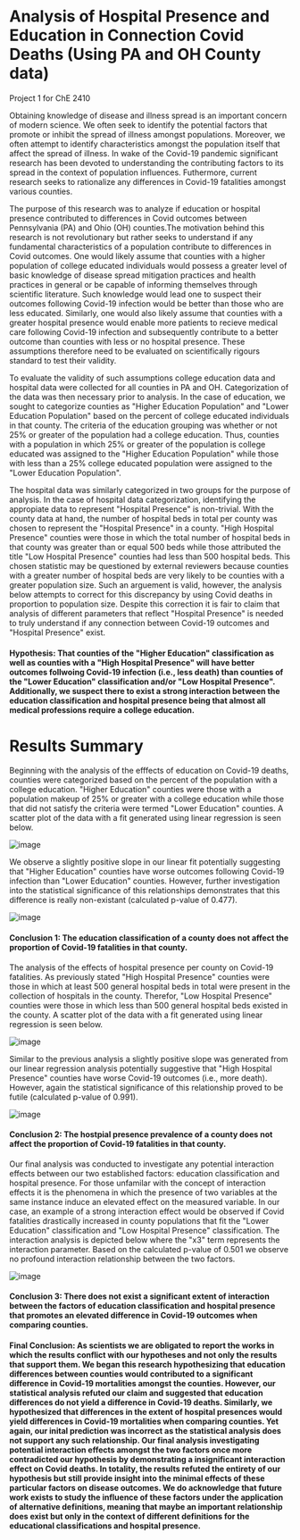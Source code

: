 # Analysis of Hospital Presence and Education in Connection Covid Deaths (Using PA and OH County data) 
Project 1 for ChE 2410

Obtaining knowledge of disease and illness spread is an important concern of modern science. We often seek to identify the potential factors that promote or inhibit the spread of illness amongst populations. Moreover, we often attempt to identify characteristics amongst the population itself that affect the spread of illness. In wake of the Covid-19 pandemic significant research has been devoted to understanding the contributing factors to its spread in the context of population influences. Futhermore, current research seeks to rationalize any differences in Covid-19 fatalities amongst various counties. 

The purpose of this research was to analyze if education or hospital presence contributed to differences in Covid outcomes between  Pennsylvania (PA) and Ohio (OH) counties.The motivation behind this research is not revolutionary but rather seeks to understand if any fundamental characteristics of a population contribute to differences in Covid outcomes. One would likely assume that counties with a higher population of college educated individuals would possess a greater level of basic knowledge of disease spread mitigation practices and health practices in general or be capable of informing themselves through scientific literature. Such knowledge would lead one to suspect their outcomes following Covid-19 infection would be better than those who are less educated. Similarly, one would also likely assume that counties with a greater hospital presence would enable more patients to recieve medical care following Covid-19 infection and subsequently contribute to a better outcome than counties with less or no hospital presence. These assumptions therefore need to be evaluated on scientifically rigours standard to test their validity. 

To evaluate the validity of such assumptions college education data and hospital data were collected for all counties in PA and OH. Categorization of the data was then necessary prior to analysis. In the case of education, we sought to categorize counties as "Higher Education Population" and "Lower Education Population" based on the percent of college educated individuals in that county. The criteria of the education grouping was whether or not 25% or greater of the population had a college education. Thus, counties with a population in which 25% or greater of the population is college educated was assigned to the "Higher Education Population" while those with less than a 25% college educated population were assigned to the "Lower Education Population". 

The hospital data was similarly categorized in two groups for the purpose of analysis. In the case of hospital data categorization, identifying the appropiate data to represent "Hospital Presence" is non-trivial. With the county data at hand, the number of hospital beds in total per county was chosen to represent the "Hospital Presence" in a county. "High Hospital Presence" counties were those in which the total number of hospital beds in that county was greater than or equal 500 beds while those attributed the title "Low Hospital Presence" counties had less than 500 hospital beds. This chosen statistic may be questioned by external reviewers because counties with a greater number of hospital beds are very likely to be counties with a greater population size. Such an arguement is valid, however, the analysis below attempts to correct for this discrepancy by using Covid deaths in proportion to population size. Despite this correction it is fair to claim that analysis of different parameters that reflect "Hospital Presence" is needed to truly understand if any connection between Covid-19 outcomes and "Hospital Presence" exist. 
#### Hypothesis: That counties of the "Higher Education" classification as well as counties with a "High Hospital Presence" will have better outcomes follwoing Covid-19 infection (i.e., less death) than counties of the "Lower Education" classification and/or "Low Hospital Presence". Additionally, we suspect there to exist a strong interaction between the education classification and hospital presence being that almost all medical professions require a college education.  

# Results Summary 
Beginning with the analysis of the efffects of education on Covid-19 deaths, counties were categorized based on the percent of the population with a college education. "Higher Education" counties were those with a population makeup of 25% or greater with a college education while those that did not satisfy the criteria were termed "Lower Education" counties. A scatter plot of the data with a fit generated using linear regression is seen below.

![image](https://github.com/cag325/Project1/assets/144633699/6297e015-8b7a-483a-a41f-c8c1ae10ad36)

We observe a slightly positive slope in our linear fit potentially suggesting that "Higher Education" counties have worse outcomes following Covid-19 infection than "Lower Education" counties. However, further investigation into the statistical significance of this relationships demonstrates that this difference is really non-existant (calculated p-value of 0.477).

![image](https://github.com/cag325/Project1/assets/144633699/8b16c5f1-43eb-4e26-ba8e-b71677c7f94b)

#### Conclusion 1: The education classification of a county does not affect the proportion of Covid-19 fatalities in that county.

The analysis of the effects of hospital presence per county on Covid-19 fatalities. As previously stated "High Hospital Presence" counties were those in which at least 500 general hospital beds in total were present in the collection of hospitals in the county. Therefor, "Low Hospital Presence" counties were those in which less than 500 general hospital beds existed in the county. A scatter plot of the data with a fit generated using linear regression is seen below.

![image](https://github.com/cag325/Project1/assets/144633699/7a260a6c-c477-4c2c-ab3d-4a6afa1d91bf)

Similar to the previous analysis a slightly positive slope was generated from our linear regression analysis potentially suggestive that "High Hospital Presence" counties have worse Covid-19 outcomes (i.e., more death). However, again the statistical significance of this relationship proved to be futile (calculated p-value of 0.991).

![image](https://github.com/cag325/Project1/assets/144633699/4e17013c-872a-4c52-b353-125fad439ec5)

#### Conclusion 2: The hostpial presence prevalence of a county does not affect the proportion of Covid-19 fatalities in that county.

Our final analysis was conducted to investigate any potential interaction effects between our two established factors: education classification and hospital presence. For those unfamilar with the concept of interaction effects it is the phenomena in which the presence of two variables at the same instance induce an elevated effect on the measured variable. In our case, an example of a strong interaction effect would be observed if Covid fatalities drastically increased in county populations that fit the "Lower Education" classification and "Low Hospital Presence" classification. The interaction analysis is depicted below where the "x3" term represents the interaction parameter. Based on the calculated p-value of 0.501 we observe no profound interaction relationship between the two factors.

![image](https://github.com/cag325/Project1/assets/144633699/680ef73b-2a3a-482a-93d7-e0039f1cf34d)

#### Conclusion 3: There does not exist a significant extent of interaction between the factors of education classification and hospital presence that promotes an elevated difference in Covid-19 outcomes when comparing counties.

#### Final Conclusion: As scientists we are obligated to report the works in which the results conflict with our hypotheses and not only the results that support them. We began this research hypothesizing that education differences between counties would contributed to a significant difference in Covid-19 mortalities amongst the counties. However, our statistical analysis refuted our claim and suggested that education differences do not yield a difference in Covid-19 deaths. Similarly, we hypothesized that differences in the extent of hospital presences would yield differences in Covid-19 mortalities when comparing counties. Yet again, our inital prediction was incorrect as the statistical analysis does not support any such relationship. Our final analysis investigating potential interaction effects amongst the two factors once more contradicted our hypothesis by demonstrating a insignificant interaction effect on Covid deaths. In totality, the results refuted the entirety of our hypothesis but still provide insight into the minimal effects of these particular factors on disease outcomes. We do acknowledge that future work exists to study the influence of these factors under the application of alternative definitions, meaning that maybe an important relationship does exist but only in the context of different definitions for the educational classifications and hospital presence.  



